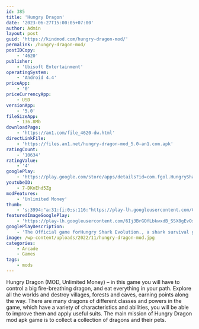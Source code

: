 ```yaml
---
id: 385
title: 'Hungry Dragon'
date: '2023-06-27T15:00:05+07:00'
author: Admin
layout: post
guid: 'https://kindmod.com/hungry-dragon-mod/'
permalink: /hungry-dragon-mod/
postIDCopy:
    - '4620'
publisher:
    - 'Ubisoft Entertainment'
operatingSystem:
    - 'Android 4.4'
priceApp:
    - '0'
priceCurrencyApp:
    - USD
versionApp:
    - '5.0'
fileSizeApp:
    - 136.8Mb
downloadPage:
    - 'https://an1.com/file_4620-dw.html'
directLinkFile:
    - 'https://files.an1.net/hungry-dragon-mod_5.0-an1.com.apk'
ratingCount:
    - '10634'
ratingValue:
    - '4'
googlePlay:
    - 'https://play.google.com/store/apps/details?id=com.fgol.HungrySharkEvolution'
youtubeID:
    - 7-DKnEhd5Zg
modFeatures:
    - 'Unlimited Money'
thumb:
    - 's:3994:"a:31:{i:0;s:116:"https://play-lh.googleusercontent.com/Cc-TMXnU5JNEQarfzSSyCKq6C5DVHkDYiiVwPwJAaHYQbsjdY9qsen6LdSZFedup6YsE=w526-h296";i:1;s:116:"https://play-lh.googleusercontent.com/2KJtVMnLfRM-MbpRJqC_ZT-gICteQGZwCgWBMw-MvhFeSsSDkm7yz74pW4vN02hD4aCS=w526-h296";i:2;s:114:"https://play-lh.googleusercontent.com/TeVmyZpWJl0-V-Ikxzoz6_rrNSUQhTVbYmUg8mJkbBLbp1JCZ3TvHBb22pZOU4zMww=w526-h296";i:3;s:116:"https://play-lh.googleusercontent.com/Q_uM2F80R3swom7aooLMkMiZVd3gphl4dBjzE5dBxfsYNfA9Ga1Eed1RFAqoiPPN1L9w=w526-h296";i:4;s:115:"https://play-lh.googleusercontent.com/8oKD54qS_WC4cv536mmpxLkswpa8CS4G9azukzyLlBX955NB3hLfgxMbjeUHb1Pt4jY=w526-h296";i:5;s:115:"https://play-lh.googleusercontent.com/7W3YurVZ03qNpruL8Vr34PMClqCAKcfpzQQ65qdrnprAkp0g3Y0J-8krhBWCBKZyMZM=w526-h296";i:6;s:114:"https://play-lh.googleusercontent.com/FgH-ZwDt1SamFyf9yaSuG4VDyluJrzgMNH2lSNWarj8TOJd8fgZTzOZ3e-bewFwlzg=w526-h296";i:7;s:115:"https://play-lh.googleusercontent.com/CuSbiQB06_I47ce2gWXPlrrBnlTlnDhbhLeatbn7IOe-jdVITNi-vtDqr069W2GE7t0=w526-h296";i:8;s:114:"https://play-lh.googleusercontent.com/g4VkRMYAC4ZhKhpS5-5KvSmApriiIWIcdvC9goaZ3W1Z4w26eoboNgoar9ahp6elqA=w526-h296";i:9;s:116:"https://play-lh.googleusercontent.com/8I_yPUkNCjpklsAnB5RcsqO6DmDmnEDezwWolZDiCanvhDps68iioRWpMFrBgtiW3FB1=w526-h296";i:10;s:115:"https://play-lh.googleusercontent.com/cadgCB90MZGWQ0Bl7lhTPbuRdydrQ0vjZQtIJRjcVU9sOYI0Q3Idg4sEzgnw5GVAfKw=w526-h296";i:11;s:116:"https://play-lh.googleusercontent.com/UR-xtl0NHcOo94IKCC9QaojQzwnFOIlI8hqXEAfjZiDLUf1IBYnw5rmZQ2PivW8yht1n=w526-h296";i:12;s:116:"https://play-lh.googleusercontent.com/SWMnqkHigSMp7Oo0DEN1Z0HuWU9SlEKYQRmX4SgKEt59vF4Lk7pqbJhnC-EkbWrHgZlH=w526-h296";i:13;s:115:"https://play-lh.googleusercontent.com/vjLxTUw8GH_nCs6E2OGuDV19aepDP9UMLvGkfDRNLPHTlVTYC9c8gzdtzleOQja8Xi4=w526-h296";i:14;s:114:"https://play-lh.googleusercontent.com/k6wqqmZqDAimYe8sCn0dlDRCFDLHOG6VNLjMDiH7OJd1lwkrO_85tlvNmN6f1qHdPA=w526-h296";i:15;s:115:"https://play-lh.googleusercontent.com/sd2bunHJmn0bEOQJfy3ZoQ_49Lqf0yeoUlGmcNHJGTbKUiqRMj4eJ9cCaOuscUafKhM=w526-h296";i:16;s:114:"https://play-lh.googleusercontent.com/yUPo-mn9sVEhGXlBi7SPBWG3jeyqE-oUsBqM5KuauGNmDiqfVCsubl7QodAucbm45w=w526-h296";i:17;s:114:"https://play-lh.googleusercontent.com/M3cxWazICStnxoIYGxPU4o_ID-sRB_pvxDvX1EKqYAjRwZE6qiiTAn8skJGrFR724A=w526-h296";i:18;s:114:"https://play-lh.googleusercontent.com/lrJw01o6EV1XvH6WkzL_ED-892WgCdWVwg0LgiRPph4ZqKxp65WYMoYqhupygFllsw=w526-h296";i:19;s:115:"https://play-lh.googleusercontent.com/JM1ST3pShhI--evZViBULBZ9YBzsJnwBtv6rZ2Jp-uFpWAEFUKgk8HURCzdlzmLsCO0=w526-h296";i:20;s:114:"https://play-lh.googleusercontent.com/Hj0129jxB0CXTjNhICJUCWP44SeALrMpCxt4GnTsNPiAoI5TvjZTxsYPHSrbH4kGhw=w526-h296";i:21;s:115:"https://play-lh.googleusercontent.com/J85XoJIIdKUzVH3gRWWLEFmP0BYL3zGjonuKUmQZ-pFvVpmztFU-rDPLpUMS5VeI9SM=w526-h296";i:22;s:114:"https://play-lh.googleusercontent.com/TX9di17L1mXMd8uZsy_dKqSVEeS-kwH4WQ5gYy_-PB92IcI7D3WygB7I2oSoFwxhnw=w526-h296";i:23;s:116:"https://play-lh.googleusercontent.com/te1vmwaFdPN4XRNjBVMk5A057Enqeq5dXg2ZzWgmJMbXa3HqlltI1lyUhmYp15kh1lyV=w526-h296";i:24;s:115:"https://play-lh.googleusercontent.com/tcVY_J1qJfj5XsH5TMl41tNNa-Vs5kOE3i15Tx0TuUzXu7X3ou2QisjwwXyah1CqB2s=w526-h296";i:25;s:115:"https://play-lh.googleusercontent.com/vK_2CYaTRZeFsUEpTtJCC9v-vErMF80ucM1QaT2vTjgE3U9slJgX8K3a4E-pMLjRJv8=w526-h296";i:26;s:115:"https://play-lh.googleusercontent.com/ZCa4pt0t1Z4WJq7Cs-LlBc0Ys71aAGuZJl_CbgBUQ8ljtrU47FSOcoYV89C0ROoMoOg=w526-h296";i:27;s:115:"https://play-lh.googleusercontent.com/qlb11z_uBFlaYsltS7JqRO6cf_7-eH1If8oLGatbuNZzUnz4JPETBH8g2SEJe45RMEU=w526-h296";i:28;s:116:"https://play-lh.googleusercontent.com/tXrVY_DE1VHl-V51emqXXT851TYrIp7XGRKRRSs1WYp9dDu4h7wIAndIs5E4HlZ23_0t=w526-h296";i:29;s:115:"https://play-lh.googleusercontent.com/feGiuORB_pm62uyqsPBg57VVpuFHH31TPZSrDaY4tPk72zwQQDP5-ytob5YTmeHCz8A=w526-h296";i:30;s:114:"https://play-lh.googleusercontent.com/LIpiBJ61-qdgCpjxWD-IcZ25VYwNYiQAt_FeTuXU4-eJ3Na7KPGqJoxspNNCsFGRsA=w526-h296";}";'
featuredImageGooglePlay:
    - 'https://play-lh.googleusercontent.com/6Ij3BrGOfLbkwxdB_SSX8gEvOx68QQC9IPzhmZLddxbklr1yzblPj8MYEf2XUR7n9A'
googlePlayDescription:
    - 'The Official game forHungry Shark Evolution., a shark survival game with lots of action in the ocean, and even more fish! Are you ready to become a predator in this.'
image: /wp-content/uploads/2022/11/hungry-dragon-mod.jpg
categories:
    - Arcade
    - Games
tags:
    - mods
---
```


Hungry Dragon (MOD, Unlimited Money) – in this game you will have to control a big fire-breathing dragon, and eat everything in your path. Explore all the worlds and destroy villages, forests and caves, earning points along the way. There are many dragons of different classes and powers in the game, which have a variety of characteristics and abilities, you will be able to improve them and apply useful suits. The main mission of Hungry Dragon mod apk game is to collect a collection of dragons and their pets.